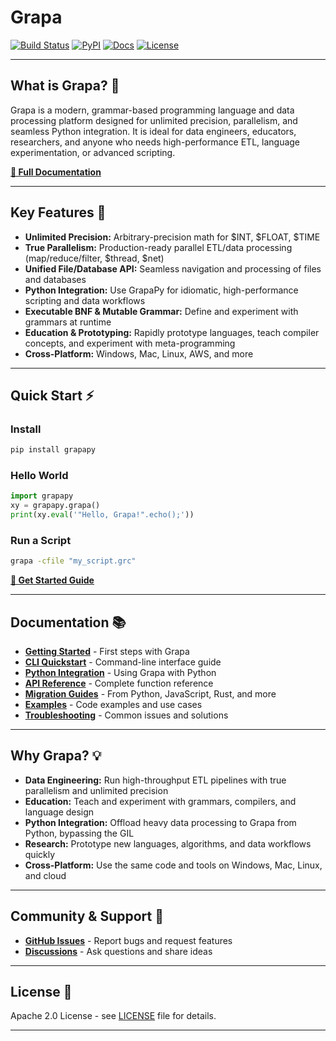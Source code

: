 
# Grapa

<!-- Project Logo -->
<!-- ![Grapa Logo](docs/assets/logo.png) -->

<!-- Badges -->
[![Build Status](https://img.shields.io/badge/build-passing-brightgreen)](https://github.com/grapa-dev/grapa/actions)
[![PyPI](https://img.shields.io/pypi/v/grapapy)](https://pypi.org/project/grapapy/)
[![Docs](https://img.shields.io/badge/docs-online-blue)](https://grapa-dev.github.io/grapa/)
[![License](https://img.shields.io/badge/license-Apache%202.0-blue)](LICENSE)

---

## What is Grapa? 🧩

Grapa is a modern, grammar-based programming language and data processing platform designed for unlimited precision, parallelism, and seamless Python integration. It is ideal for data engineers, educators, researchers, and anyone who needs high-performance ETL, language experimentation, or advanced scripting.

**[📖 Full Documentation](https://grapa-dev.github.io/grapa/)**

---

## Key Features 🚀

- **Unlimited Precision:** Arbitrary-precision math for $INT, $FLOAT, $TIME
- **True Parallelism:** Production-ready parallel ETL/data processing (map/reduce/filter, $thread, $net)
- **Unified File/Database API:** Seamless navigation and processing of files and databases
- **Python Integration:** Use GrapaPy for idiomatic, high-performance scripting and data workflows
- **Executable BNF & Mutable Grammar:** Define and experiment with grammars at runtime
- **Education & Prototyping:** Rapidly prototype languages, teach compiler concepts, and experiment with meta-programming
- **Cross-Platform:** Windows, Mac, Linux, AWS, and more

---

## Quick Start ⚡

### Install
```bash
pip install grapapy
```

### Hello World
```python
import grapapy
xy = grapapy.grapa()
print(xy.eval('"Hello, Grapa!".echo();'))
```

### Run a Script
```bash
grapa -cfile "my_script.grc"
```

**[🚀 Get Started Guide](https://grapa-dev.github.io/grapa/GETTING_STARTED/)**

---

## Documentation 📚

- **[Getting Started](https://grapa-dev.github.io/grapa/GETTING_STARTED/)** - First steps with Grapa
- **[CLI Quickstart](https://grapa-dev.github.io/grapa/CLI_QUICKSTART/)** - Command-line interface guide
- **[Python Integration](https://grapa-dev.github.io/grapa/PYTHON_INTEGRATION/)** - Using Grapa with Python
- **[API Reference](https://grapa-dev.github.io/grapa/API_REFERENCE/)** - Complete function reference
- **[Migration Guides](https://grapa-dev.github.io/grapa/migrations/)** - From Python, JavaScript, Rust, and more
- **[Examples](https://grapa-dev.github.io/grapa/EXAMPLES/)** - Code examples and use cases
- **[Troubleshooting](https://grapa-dev.github.io/grapa/TROUBLESHOOTING/)** - Common issues and solutions

---

## Why Grapa? 💡

- **Data Engineering:** Run high-throughput ETL pipelines with true parallelism and unlimited precision
- **Education:** Teach and experiment with grammars, compilers, and language design
- **Python Integration:** Offload heavy data processing to Grapa from Python, bypassing the GIL
- **Research:** Prototype new languages, algorithms, and data workflows quickly
- **Cross-Platform:** Use the same code and tools on Windows, Mac, Linux, and cloud

---

## Community & Support 🤝

- **[GitHub Issues](https://github.com/grapa-dev/grapa/issues)** - Report bugs and request features
- **[Discussions](https://github.com/grapa-dev/grapa/discussions)** - Ask questions and share ideas

---

## License 📄

Apache 2.0 License - see [LICENSE](LICENSE) file for details.

---

<!-- Search Optimization: Keywords: Grapa, GrapaPy, Python, migration, quickstart, ETL, parallelism, language, grammar, unlimited precision, data processing, onboarding, examples, API reference, contributing, community, support, documentation, static site, sidebar, navigation, troubleshooting, education, research, scripting, cross-platform, install, hello world, use cases, integration, reference, type docs, object docs, build, license -->
